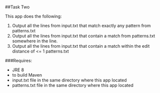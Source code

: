 ##Task Two

This app does the following:

1) Output all the lines from input.txt that match exactly any pattern from patterns.txt
2) Output all the lines from input.txt that contain a match from patterns.txt somewhere in the line.
3) Output all the lines from input.txt that contain a match within the edit distance of <= 1 patterns.txt

###Requires:
* JRE 8
* to build Maven
* input.txt file in the same directory where this app located
* patterns.txt file in the same directory where this app located